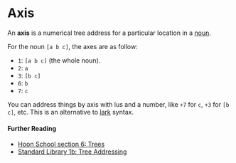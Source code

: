 # Axis

An **axis** is a numerical tree address for a particular location in a [noun](noun).

For the noun `[a b c]`, the axes are as follow:

- `1`: `[a b c]` (the whole noun).
- `2`: `a`
- `3`: `[b c]`
- `6`: `b`
- `7`: `c`

You can address things by axis with lus and a number, like `+7` for `c`, `+3` for `[b c]`, etc. This is an alternative to [lark](lark) syntax.

#### Further Reading

- [Hoon School section 6: Trees](../courses/hoon-school/G-trees)
- [Standard Library 1b: Tree Addressing](../language/hoon/reference/stdlib/1b)
